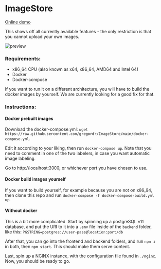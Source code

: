 # ImageStore

[Online demo](https://gregordr.github.io/ImageStore/)

This shows off all currently available features - the only restriction is that you cannot upload your own images.

![preview](https://imgur.com/0yZQ7c7.jpg)

### Requirements:

 - x86_64 CPU (also known as x64, x86_64, AMD64 and Intel 64)
 - Docker
 - Docker-compose
 
 If you want to run it on a different architecture, you will have to build the docker images by yourself. We are currently looking for a good fix for that.

### Instructions:

#### Docker prebuilt images

Download the docker-compose.yml: ```wget https://raw.githubusercontent.com/gregordr/ImageStore/main/docker-compose.yml```.

Edit it according to your liking, then run ```docker-compose up```. Note that you need to comment in one of the two labelers, in case you want automatic image labeling.

Go to http://localhost:3000, or whichever port you have chosen to use.

#### Docker build images yourself

If you want to build yourself, for example because you are not on x86_64, then clone this repo and run ```docker-compose -f docker-compose-build.yml up```

#### Without docker

This is a bit more complicated. Start by spinning up a postgreSQL v11 database, and put the URI to it into a ```.env``` file inside of the ```backend``` folder, like this: ```PGSTRING=postgres://user-pass@location:port/db```

After that, you can go into the frontend and backend folders, and run ```npm i``` in both, then ```npm start```. This should make them serve content.

Last, spin up a NGINX instance, with the configuration file found in ```./nginx```. Now, you should be ready to go.
